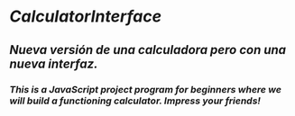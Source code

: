 # **_CalculatorInterface_**

## **_Nueva versión de una calculadora pero con una nueva interfaz._**

### **_This is a JavaScript project program for beginners where we will build a functioning calculator. Impress your friends!_**
